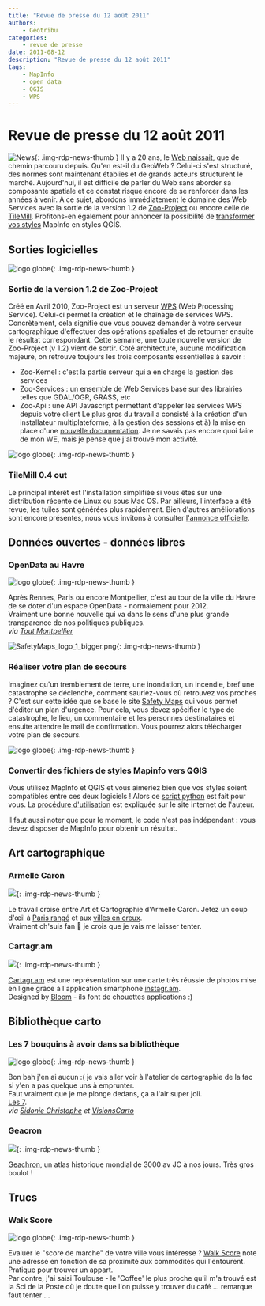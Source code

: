 ```yaml
---
title: "Revue de presse du 12 août 2011"
authors:
    - Geotribu
categories:
    - revue de presse
date: 2011-08-12
description: "Revue de presse du 12 août 2011"
tags:
    - MapInfo
    - open data
    - QGIS
    - WPS
---
```


# Revue de presse du 12 août 2011

![News](https://cdn.geotribu.fr/img/internal/icons-rdp-news/news.png "Icône news générique"){: .img-rdp-news-thumb }
Il y a 20 ans, le [Web naissait](http://www.wired.com/geekdad/2011/08/world-wide-web-20-years/), que de chemin parcouru depuis. Qu'en est-il du GeoWeb ? Celui-ci s'est structuré, des normes sont maintenant établies et de grands acteurs structurent le marché. Aujourd'hui, il est difficile de parler du Web sans aborder sa composante spatiale et ce constat risque encore de se renforcer dans les années à venir. A ce sujet, abordons immédiatement le domaine des Web Services avec la sortie de la version 1.2 de [Zoo-Project](#zoo) ou encore celle de [TileMill](#tilemill). Profitons-en également pour annoncer la possibilité de [transformer vos styles](#mitoqgis) MapInfo en styles QGIS.

## Sorties logicielles

 ![logo globe](https://cdn.geotribu.fr/img/internal/icons-rdp-news/world.png "Icône de globe"){: .img-rdp-news-thumb }

### Sortie de la version 1.2 de Zoo-Project

 Créé en Avril 2010, Zoo-Project est un serveur [WPS](http://www.opengeospatial.org/standards/wps) (Web Processing Service). Celui-ci permet la création et le chaînage de services WPS. Concrètement, cela signifie que vous pouvez demander à votre serveur cartographique d'effectuer des opérations spatiales et de retourner ensuite le résultat correspondant. Cette semaine, une toute nouvelle version de Zoo-Project (v 1.2) vient de sortir. Coté architecture, aucune modification majeure, on retrouve toujours les trois composants essentielles à savoir :

* Zoo-Kernel : c'est la partie serveur qui a en charge la gestion des services
* Zoo-Services : un ensemble de Web Services basé sur des librairies telles que GDAL/OGR, GRASS, etc
* Zoo-Api : une API Javascript permettant d'appeler les services WPS depuis votre client
  Le plus gros du travail a consisté à la création d'un installateur multiplateforme, à la gestion des sessions et à) la mise en place d'une [nouvelle documentation](http://zoo-project.org/docs/). Je ne savais pas encore quoi faire de mon WE, mais je pense que j'ai trouvé mon activité.

 ![logo globe](https://cdn.geotribu.fr/img/internal/icons-rdp-news/world.png "Icône de globe"){: .img-rdp-news-thumb }

### TileMill 0.4 out

 Le principal intérêt est l'installation simplifiée si vous êtes sur une distribution récente de Linux ou sous Mac OS. Par ailleurs, l'interface a été revue, les tuiles sont générées plus rapidement. Bien d'autres améliorations sont encore présentes, nous vous invitons à consulter [l'annonce officielle](http://developmentseed.org/blog/2011/aug/09/tilemill-040-released).

## Données ouvertes - données libres

### OpenData au Havre

![logo globe](https://cdn.geotribu.fr/img/internal/icons-rdp-news/world.png "Icône de globe"){: .img-rdp-news-thumb }

 Après Rennes, Paris ou encore Montpellier, c'est au tour de la ville du Havre de se doter d'un espace OpenData - normalement pour 2012.  
 Vraiment une bonne nouvelle qui va dans le sens d'une plus grande transparence de nos politiques publiques.  
 *via [Tout Montpellier](http://www.toutmontpellier.fr/open-data-le-havre-sur-les-traces-de-montpellier--21085.html)*

 ![SafetyMaps_logo_1_bigger.png](http://geotribu.net/sites/default/files/Tuto/img/Blog/divers/SafetyMaps_logo_1_bigger.png){: .img-rdp-news-thumb }

### Réaliser votre plan de secours

 Imaginez qu'un tremblement de terre, une inondation, un incendie, bref une catastrophe se déclenche, comment sauriez-vous où retrouvez vos proches ? C'est sur cette idée que se base le site [Safety Maps](http://www.safety-maps.org/) qui vous permet d'éditer un plan d'urgence. Pour cela, vous devez spécifier le type de catastrophe, le lieu, un commentaire et les personnes destinataires et ensuite attendre le mail de confirmation. Vous pourrez alors télécharger votre plan de secours.

 ![logo globe](https://cdn.geotribu.fr/img/internal/icons-rdp-news/world.png "Icône de globe"){: .img-rdp-news-thumb }

### Convertir des fichiers de styles Mapinfo vers QGIS

 Vous utilisez MapInfo et QGIS et vous aimeriez bien que vos styles soient compatibles entre ces deux logiciels ! Alors ce [script python](https://github.com/NathanW2/MapInfo-to-QGIS-style-generator) est fait pour vous. La [procédure d'utilisation](http://woostuff.wordpress.com/2011/08/08/new-tool-mapinfo-to-qgis-style-converter/) est expliquée sur le site internet de l'auteur.

  Il faut aussi noter que pour le moment, le code n'est pas indépendant : vous devez disposer de MapInfo pour obtenir un résultat.  

## Art cartographique

### Armelle Caron

![](https://cdn.geotribu.fr/img/logos-icones/divers/voronoi.png){: .img-rdp-news-thumb }

 Le travail croisé entre Art et Cartographie d'Armelle Caron. Jetez un coup d'œil à [Paris rangé](http://www.armellecaron.fr/art/) et aux [villes en creux](http://www.armellecaron.fr/art/index.php?page=les-villes-en-creux).  
 Vraiment ch'suis fan :slightly_smiling_face: je crois que je vais me laisser tenter.

### Cartagr.am

![](http://www.geotribu.net/sites/default/files/Tuto/img/Blog/cartagram.png){: .img-rdp-news-thumb }

 [Cartagr.am](http://cartagr.am/#3.00/0.00/0.00) est une représentation sur une carte très réussie de photos mise en ligne grâce à l'application smartphone [instagr.am](http://instagr.am/).  
 Designed by [Bloom](http://bloom.io/) - ils font de chouettes applications :)

## Bibliothèque carto

### Les 7 bouquins à avoir dans sa bibliothèque

![logo globe](https://cdn.geotribu.fr/img/internal/icons-rdp-news/world.png "Icône de globe"){: .img-rdp-news-thumb }

 Bon bah j'en ai aucun :( je vais aller voir à l'atelier de cartographie de la fac si y'en a pas quelque uns à emprunter.  
 Faut vraiment que je me plonge dedans, ça a l'air super joli.  
 [Les 7](http://www.brainpickings.org/index.php/2011/01/07/must-read-map-books/).  
 *via [Sidonie Christophe](http://twitter.com/#!/SidoChristophe) et [VisionsCarto](http://twitter.com/#VisionsCarto)*

### Geacron

![](http://www.geotribu.net/sites/default/files/Tuto/img/Blog/geacron.png){: .img-rdp-news-thumb }

 [Geachron](http://geacron.com/home-en/), un atlas historique mondial de 3000 av JC à nos jours. Très gros boulot !

## Trucs

### Walk Score

![logo globe](https://cdn.geotribu.fr/img/internal/icons-rdp-news/world.png "Icône de globe"){: .img-rdp-news-thumb }

 Evaluer le "score de marche" de votre ville vous intéresse ? [Walk Score](http://www.walkscore.com/) note une adresse en fonction de sa proximité aux commodités qui l'entourent. Pratique pour trouver un appart.  
 Par contre, j'ai saisi Toulouse - le 'Coffee' le plus proche qu'il m'a trouvé est la Sci de la Poste où je doute que l'on puisse y trouver du café ... remarque faut tenter ...
